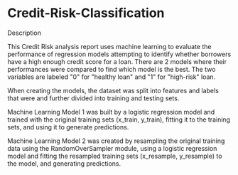 # Credit-Risk-Classification

Description

This Credit Risk analysis report uses machine learning to evaluate the performance of regression models attempting to identify whether borrowers have a high enough credit score for a loan. There are 2 models where their performances were compared to find which model is the best. The two variables are labeled "0" for "healthy loan" and "1" for "high-risk" loan.

When creating the models, the dataset was split into features and labels that were and further divided into training and testing sets.

Machine Learning Model 1 was built by a logistic regression model and trained with the original training sets (x_train, y_train), fitting it to the training sets, and using it to generate predictions.

Machine Learning Model 2 was created by resampling the original training data using the RandomOverSampler module, using a logistic regression model and fitting the resampled training sets (x_resample, y_resample) to the model, and generating predictions.